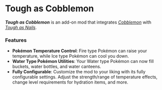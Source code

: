 # Tough as Cobblemon

_**Tough as Cobblemon**_ is an add-on mod that integrates [_Cobblemon_](https://www.curseforge.com/minecraft/mc-mods/cobblemon) with [_Tough as Nails_](https://www.curseforge.com/minecraft/mc-mods/tough-as-nails).

### Features

- **Pokémon Temperature Control**: Fire type Pokémon can raise your temperature, while Ice type Pokémon can cool you down.
- **Water Type Pokémon Utilities**: Your Water type Pokémon can now fill buckets, water bottles, and water canteens.
- **Fully Configurable**: Customize the mod to your liking with its fully configurable settings. Adjust the strength/range of temperature effects, change level requirements for hydration items, and more.